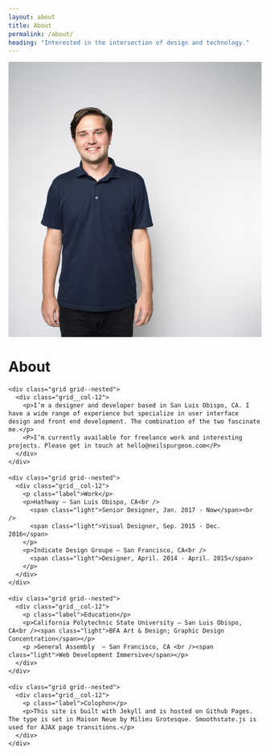 ```yaml
---
layout: about
title: About
permalink: /about/
heading: "Interested in the intersection of design and technology."
---
```

<div class="about-image rellax" data-rellax-speed="-5">
  <img src="/assets/images/about.jpg" alt="Portrait of Neil" />
</div>

<div class="grid about-wrapper">
  <span class="grid__col-md-4">
    <div class="about-header">
      <div class="about-header__info">
        <h1 class="about-title">About</h1>
      </div>
    </div>
  </span>

  <div class="grid__col-md-8">

    <div class="grid grid--nested">
      <div class="grid__col-12">
        <p>I’m a designer and developer based in San Luis Obispo, CA. I have a wide range of experience but specialize in user interface design and front end development. The combination of the two fascinate me.</p>
        <P>I’m currently available for freelance work and interesting projects. Please get in touch at hello@neilspurgeon.com</P>
      </div>
    </div>

    <div class="grid grid--nested">
      <div class="grid__col-12">
        <p class="label">Work</p>
        <p>Hathway — San Luis Obispo, CA<br />
          <span class="light">Senior Designer, Jan. 2017 - Now</span><br />
          <span class="light">Visual Designer, Sep. 2015 - Dec. 2016</span>
        </p>
        <p>Indicate Design Groupe — San Francisco, CA<br />
          <span class="light">Designer, April. 2014 - April. 2015</span>
        </p>
      </div>
    </div>

    <div class="grid grid--nested">
      <div class="grid__col-12">
        <p class="label">Education</p>
        <p>California Polytechnic State University — San Luis Obispo, CA<br /><span class="light">BFA Art & Design; Graphic Design Concentration</span></p>
        <p >General Assembly  — San Francisco, CA <br /><span class="light">Web Development Immersive</span></p>
      </div>
    </div>

    <div class="grid grid--nested">
      <div class="grid__col-12">
        <p class="label">Colophon</p>
        <p>This site is built with Jekyll and is hosted on Github Pages. The type is set in Maison Neue by Milieu Grotesque. Smoothstate.js is used for AJAX page transitions.</p>
      </div>
    </div>


  </div>
</div>